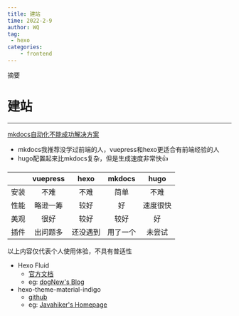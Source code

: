 ```yaml
---
title: 建站
time: 2022-2-9
author: WQ
tag: 
 - hexo
categories: 
    - frontend
---
```

摘要
<!-- more -->
# 建站
---
[mkdocs自动化不能成功解决方案](https://stackoverflow.com/questions/72851548/permission-denied-to-github-actionsbot)

- mkdocs我推荐没学过前端的人，vuepress和hexo更适合有前端经验的人
- hugo配置起来比mkdocs复杂，但是生成速度非常快👍

|   |vuepress|hexo|mkdocs|hugo|
|:---|:---:|:---:|:---:|:---:|
|安装|不难|不难|简单|不难
|性能|略逊一筹|较好|好|速度很快|
|美观|很好|较好|较好|好|
|插件|出问题多|还没遇到|用了一个|未尝试|
 
以上内容仅代表个人使用体验，不具有普适性


- Hexo Fluid 
    - [官方文档](https://hexo.fluid-dev.com/docs/)
    - eg: [dogNew's Blog](https://dognew0126.github.io/)
- hexo-theme-material-indigo 
    - [github](https://github.com/yscoder/hexo-theme-indigo)
    - eg: [Javahiker's Homepage](https://javahikers.github.io/)
  